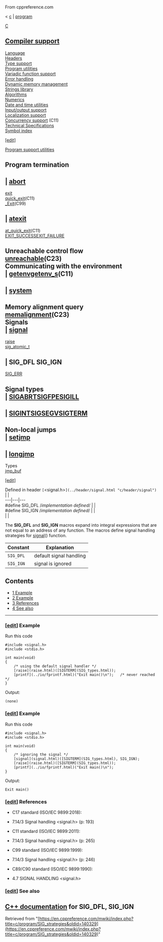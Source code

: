 From cppreference.com

< [c](../../c.html "c")‎ | [program](../program.html "c/program")

[ C](../../c.html "c")

[Compiler support](../compiler_support.html "c/compiler support")  
---  
[Language](../language.html "c/language")  
[Headers](../header.html "c/header")  
[Type support](../types.html "c/types")  
[Program utilities](../program.html "c/program")  
[Variadic function support](../variadic.html "c/variadic")  
[Error handling](../error.html "c/error")  
[Dynamic memory management](../memory.html "c/memory")  
[Strings library](../string.html "c/string")  
[Algorithms](../algorithm.html "c/algorithm")  
[Numerics](../numeric.html "c/numeric")  
[Date and time utilities](../chrono.html "c/chrono")  
[Input/output support](../io.html "c/io")  
[Localization support](../locale.html "c/locale")  
[Concurrency support](../thread.html "c/thread") (C11)  
[Technical Specifications](../experimental.html "c/experimental")  
[Symbol index](../index.html "c/symbol index")  
  
[[edit]](https://en.cppreference.com/mwiki/index.php?title=Template:c/navbar_content&action=edit)

[ Program support utilities](../program.html "c/program")

Program termination  
---  
| [abort](abort.html "c/program/abort")  
---  
[exit](exit.html "c/program/exit")  
[quick_exit](quick_exit.html "c/program/quick exit")(C11)  
[_Exit](_Exit.html "c/program/ Exit")(C99)  
  
| [atexit](atexit.html "c/program/atexit")  
---  
[at_quick_exit](at_quick_exit.html "c/program/at quick exit")(C11)  
[EXIT_SUCCESSEXIT_FAILURE](EXIT_status.html "c/program/EXIT status")  
  
Unreachable control flow  
[unreachable](unreachable.html "c/program/unreachable")(C23)  
Communicating with the environment  
| [getenvgetenv_s](getenv.html "c/program/getenv")(C11)  
---  
  
| [system](system.html "c/program/system")  
---  
  
  
  
Memory alignment query  
[memalignment](memalignment.html "c/program/memalignment")(C23)  
Signals  
| [signal](signal.html "c/program/signal")  
---  
[raise](raise.html "c/program/raise")  
[sig_atomic_t](sig_atomic_t.html "c/program/sig atomic t")  
  
| **SIG_DFL SIG_IGN**  
---  
[SIG_ERR](SIG_ERR.html "c/program/SIG ERR")  
  
Signal types  
| [SIGABRTSIGFPESIGILL](SIG_types.html "c/program/SIG types")  
---  
  
| [SIGINTSIGSEGVSIGTERM](SIG_types.html "c/program/SIG types")  
---  
  
Non-local jumps  
| [setjmp](setjmp.html "c/program/setjmp")  
---  
  
| [longjmp](longjmp.html "c/program/longjmp")  
---  
  
Types  
[jmp_buf](jmp_buf.html "c/program/jmp buf")  
  
[[edit]](https://en.cppreference.com/mwiki/index.php?title=Template:c/program/navbar_content&action=edit)

Defined in header `[`<signal.h>`](../header/signal.html "c/header/signal")` |  |   
---|---|---  
#define SIG_DFL /*implementation defined*/ |  |   
#define SIG_IGN /*implementation defined*/ |  |   
| |   
  
The **SIG_DFL** and **SIG_IGN** macros expand into integral expressions that are not equal to an address of any function. The macros define signal handling strategies for [signal](signal.html)() function. 

Constant  |  Explanation   
---|---  
`SIG_DFL` |  default signal handling   
`SIG_IGN` |  signal is ignored   
  
## Contents

  * [1 Example](SIG_strategies.html#Example)
  * [2 Example](SIG_strategies.html#Example_2)
  * [3 References](SIG_strategies.html#References)
  * [4 See also](SIG_strategies.html#See_also)

  
---  
  
### [[edit](https://en.cppreference.com/mwiki/index.php?title=c/program/SIG_strategies&action=edit&section=1 "Edit section: Example")] Example

Run this code
    
    
    #include <signal.h>
    #include <stdio.h>
     
    int main(void)
    {
        /* using the default signal handler */
        [raise](raise.html)([SIGTERM](SIG_types.html));
        [printf](../io/fprintf.html)("Exit main()\n");   /* never reached */
    }

Output: 
    
    
    (none)

### [[edit](https://en.cppreference.com/mwiki/index.php?title=c/program/SIG_strategies&action=edit&section=2 "Edit section: Example")] Example

Run this code
    
    
    #include <signal.h>
    #include <stdio.h>
     
    int main(void)
    {
        /* ignoring the signal */
        [signal](signal.html)([SIGTERM](SIG_types.html), SIG_IGN);
        [raise](raise.html)([SIGTERM](SIG_types.html));
        [printf](../io/fprintf.html)("Exit main()\n");
    }

Output: 
    
    
    Exit main()

### [[edit](https://en.cppreference.com/mwiki/index.php?title=c/program/SIG_strategies&action=edit&section=3 "Edit section: References")] References

  * C17 standard (ISO/IEC 9899:2018): 



    

  * 7.14/3 Signal handling <signal.h> (p: 193) 



  * C11 standard (ISO/IEC 9899:2011): 



    

  * 7.14/3 Signal handling <signal.h> (p: 265) 



  * C99 standard (ISO/IEC 9899:1999): 



    

  * 7.14/3 Signal handling <signal.h> (p: 246) 



  * C89/C90 standard (ISO/IEC 9899:1990): 



    

  * 4.7 SIGNAL HANDLING <signal.h>



### [[edit](https://en.cppreference.com/mwiki/index.php?title=c/program/SIG_strategies&action=edit&section=4 "Edit section: See also")] See also

[C++ documentation](../../cpp/utility/program/SIG_strategies.html "cpp/utility/program/SIG strategies") for SIG_DFL, SIG_IGN  
---  
  
Retrieved from "[https://en.cppreference.com/mwiki/index.php?title=c/program/SIG_strategies&oldid=140329](https://en.cppreference.com/mwiki/index.php?title=c/program/SIG_strategies&oldid=140329)" 
